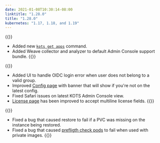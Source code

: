 ```yaml
---
date: 2021-01-08T10:30:14-08:00
linktitle: "1.28.0"
title: "1.28.0"
kubernetes: "1.17, 1.18, and 1.19"
---
```


{{<features>}}
* Added new [`kots get apps`](/kots-cli/get/) command.
* Added Weave collector and analyzer to default Admin Console support bundle.
{{</features>}}

{{<changes>}}
* Added UI to handle OIDC login error when user does not belong to a valid group.
* Improved [Config page](https://kots.io/kotsadm/installing/online-install/#config-screen) with banner that will show if you're not on the latest config.
* Fixed Safari issues on latest KOTS Admin Console view.
* [License page](https://kots.io/kotsadm/updating/license-updates/) has been improved to accept multiline license fields.
{{</changes>}}

{{<fixes>}}
* Fixed a bug that caused restore to fail if a PVC was missing on the instance being restored.
* Fixed a bug that caused [prefligth check pods](https://troubleshoot.sh/docs/collect/run/) to fail when used with private images.
{{</fixes>}}
